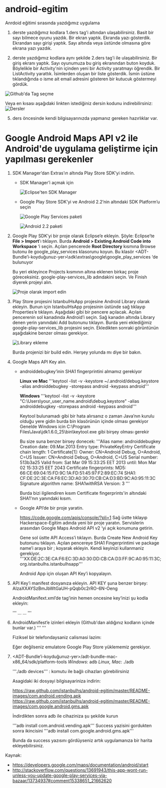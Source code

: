 android-egitim
================

Anrdoid eğitimi sırasında yazdığımız uygulama

1. derste yazdığımız kodlara 1.ders tag'i altından ulaşabilirsiniz. 
	Basit bir sayı bilmece oyunu yazdık. Bir ekran yaptık. Ekranda yazı gösterdik. Ekrandan sayı girişi yaptık. Sayı altında veya üstünde olmasına göre ekrana yazı yazdık. 
	

2. derste yazdığımız kodlara aynı şekilde 2.ders tag'i ile ulaşabilirsiniz.
	Bir giriş ekranı yaptık. Sayı oyunumuza bu giriş ekranından buton koyduk. Böylelikle bir Activity'nin içinden yeni bir Activity yaratmayı öğrendik.
	Bir ListActivity yarattık. İsimlerden oluşan bir liste gösterdik. İsmin üstüne tıklandığında o isme ait email adresini gösteren bir kutucuk göstermeyi gördük. 
	
	

![Github'da Tag seçme](https://raw.github.com/istanbulhs/android-egitim/master/README-images/tag-screenshot.png)

Veya en kısası aşağıdaki linkten istediğiniz dersin kodunu indirebilirsiniz:
![Dersler](https://github.com/istanbulhs/android-egitim/tags)


5. ders öncesinde kendi bilgisayarınızda yapmanız gereken hazırlıklar var. 

Google Android Maps API v2 ile Android'de uygulama geliştirme için yapılması gerekenler
========================================================================================
1. SDK Manager’dan Extras’ın altında Play Store SDK’yi indirin. 

   * SDK Manager’i açmak için

     ![Eclipse'ten SDK Manager](https://raw.github.com/istanbulhs/android-egitim/master/README-images/sdk-manager-from-eclipse.png)

   * Google Play Store SDK’yi ve Android 2.2’nin altındaki SDK Platform’u seçin

     ![Google Play Services paketi](https://raw.github.com/istanbulhs/android-egitim/master/README-images/google-play-services-package.png)

     ![Android 2.2 paketi](https://raw.github.com/istanbulhs/android-egitim/master/README-images/android-2.2.png)

2. Google Play SDK’yi bir proje olarak Eclipse’e ekleyin. 
   Şöyle: Eclipse’te **File > Import**'ı tıklayın. 
   Burda **Android > Existing Android Code into Workspace** ‘i seçin. 
   Açılan pencerede __Root Directory__ kısmına Browse butonu ile google_play_services klasorunu koyun. Bu klasör <ADT-Bundle’i-koyduğunuz-yer>\sdk\extras\google\google_play_services ‘de bulunuyor

   Bu yeri ekleyince Projects kısmının altına eklenen birkaç proje göreceksiniz. google-play-services_lib adındakini seçin. Ve Finish diyerek projeyi alın.
	
   ![Proje olarak import edin](https://raw.github.com/istanbulhs/android-egitim/master/README-images/import-as-android-project.png)
	
3. Play Store projesini IstanbulHsApp projesine Android Library olarak ekleyin.
   Bunun için IstanbulHsApp projesinin üstünde sağ tıklayıp Properties’e tıklayın. Aşağıdaki gibi bir pencere açılacak. Açılan pencerenin sol kanadında Android’i seçin. Sağ kanadın altında Library denen yerin yanındaki Add butonunu tıklayın. Burda yeni eklediğimiz google-play-services_lib projesini seçin. Ekledikten sonraki görüntünün aşağıdakine benzer olması gerekiyor. 

   ![Library ekleme](https://raw.github.com/istanbulhs/android-egitim/master/README-images/add-library-as-dependency.png)

   Burda projenizi bir build edin. Herşey yolunda mı diye bir bakın. 

4. Google Maps API Key alın. 

   * androiddebugkey’inin SHA1 fingerprintini almamız gerekiyor

     **Linux ve Mac**
     '''keytool -list -v -keystore ~/.android/debug.keystore -alias androiddebugkey -storepass android -keypass android'''

     **Windows**
     '''keytool -list -v -keystore "C:\Users\your_user_name\.android\debug.keystore" -alias androiddebugkey -storepass android -keypass android'''

     Keytool bulunamadı gibi bir hata alırsanız o zaman Java’nın kurulu olduğu yere gidin burda bin klasörünün içinde olması gerekiyor
     Genelde Windows icin
     C:\Program Files\Java\jdk1.6.0_25\bin\keytool.exe gibi birşey olması gerekir

     Bu size suna benzer birsey donecek:
     '''Alias name: androiddebugkey 
     Creation date: 09.Mar.2013 
     Entry type: PrivateKeyEntry
     Certificate chain length: 1
     Certificate[1]:
     Owner: CN=Android Debug, O=Android, C=US
     Issuer: CN=Android Debug, O=Android, C=US 
     Serial number: 513b3a25
     Valid from: Sat Mar 09 15:33:25 EET 2013 until: Mon Mar 02 15:33:25 EET 2043
     Certificate fingerprints:
     MD5:  66:CE:69:04:15:FD:9C:1A:FD:51:45:97:F2:89:EC:74
     SHA1: CF:DE:2C:3E:CA:F6:EC:3D:A0:30:70:CB:CA:D3:BD:9C:A0:95:11:3C
     Signature algorithm name: SHA1withRSA
     Version: 3
     '''

     Burda bizi ilgilendiren kısım Certificate fingerprints'in altındaki SHA1'nın yanındaki kısım.

   * Google API’de bir proje yaratin. 

     https://code.google.com/apis/console/?pli=1
	 Sağ üstte tıklayıp Hackerspace-Egitim adında yeni bir proje yaratın.
	 Servislerin arasından Google Maps Android API v2 ‘yi açık konumuna getirin.

	 Gene sol üstte API Access’i tıklayın.
	 Burda Create New Android Key butonunu tıklayın. Açılan pencereye SHA1  Fingerprintimi ve package name’i araya bir ; koyarak ekleyin.
	 Kendi keyinizi kullanmaniz gerekiyor.
     '''XX:DE:2C:3E:CA:F6:EC:3D:A0:30:DD:CB:CA:D3:FF:9C:A0:95:11:3C;org.istanbulhs.istanbulhsapp'''

	 Android App için oluşan API Key’i kopyalayın.

5. API Key’i manifest dosyanıza ekleyin.
   API KEY şuna benzer birşey:
   AIzaXXAYSzBmJbWtGaUH-pQqb0c2rRO-6N-Oeng

   AndroidManifext.xml’de </application> tag’inin hemen oncesine key’inizi şu kodla ekleyin:

   '''
   ...
		<meta-data
   			 android:name="com.google.android.maps.v2.API_KEY"
   		 android:value="AIzaXXAYSzBmJbWtGaUH-pQqb0c2rRO-6N-Oeng"/>
		</application>
   ...
   '''

6. AndroidManifest’e izinleri ekleyin (Github'dan aldığınız kodların içinde bunlar var.)
   '''<permission android:name="org.istanbulhs.istanbulhsapp.permission.MAPS_RECEIVE"
        android:protectionLevel="signature"/>
		<uses-permission android:name="org.istanbulhs.istanbulhsapp.permission.MAPS_RECEIVE"/>
		<uses-feature android:glEsVersion="0x00020000" android:required="true" />
		<uses-permission android:name="com.google.android.providers.gsf.permission.READ_GSERVICES"/>'''

   Fiziksel bir telefondaysaniz calismasi lazim:

   Eğer değilseniz emulatore Google Play Store yüklememiz gerekiyor.

7. <ADT-Bundle’i-koyduğunuz-yer>/adt-bundle-mac-x86_64/sdk/platform-tools
   *Windows*: adb
   *Linux, Mac*: ./adb

   '''./adb devices''' : komutu ile bağlı cihazları görebilirsiniz

   Asagidaki iki dosyayi bilgisayariniza indirin:

   https://raw.github.com/istanbulhs/android-egitim/master/README-images/com.android.vending.apk
   https://raw.github.com/istanbulhs/android-egitim/master/README-images/com.google.android.gms.apk

   İndirdikten sonra adb ile cihaziniza şu şekilde kurun

   '''adb install com.android.vending.apk'''
   Success yazisini gordukten sonra ikincisini
   '''adb install com.google.android.gms.apk'''

   Bunda da success yazısını gördüyseniz artık uygulamanıza bir harita ekleyebilirsiniz. 


Kaynak: 
* https://developers.google.com/maps/documentation/android/start
* http://stackoverflow.com/questions/13691943/this-app-wont-run-unless-you-update-google-play-services-via-bazaar/13734937#comment15338651_21662620
